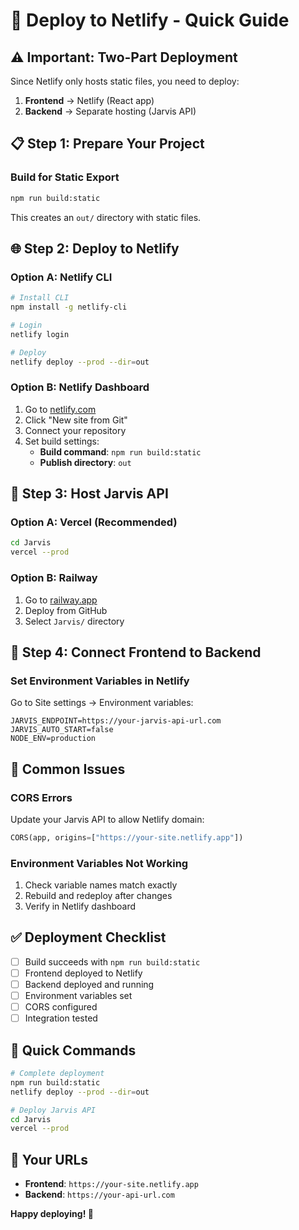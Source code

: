 # 🚀 Deploy to Netlify - Quick Guide

## ⚠️ Important: Two-Part Deployment

Since Netlify only hosts static files, you need to deploy:
1. **Frontend** → Netlify (React app)
2. **Backend** → Separate hosting (Jarvis API)

## 📋 Step 1: Prepare Your Project

### Build for Static Export
```bash
npm run build:static
```

This creates an `out/` directory with static files.

## 🌐 Step 2: Deploy to Netlify

### Option A: Netlify CLI
```bash
# Install CLI
npm install -g netlify-cli

# Login
netlify login

# Deploy
netlify deploy --prod --dir=out
```

### Option B: Netlify Dashboard
1. Go to [netlify.com](https://netlify.com)
2. Click "New site from Git"
3. Connect your repository
4. Set build settings:
   - **Build command**: `npm run build:static`
   - **Publish directory**: `out`

## 🔧 Step 3: Host Jarvis API

### Option A: Vercel (Recommended)
```bash
cd Jarvis
vercel --prod
```

### Option B: Railway
1. Go to [railway.app](https://railway.app)
2. Deploy from GitHub
3. Select `Jarvis/` directory

## 🔗 Step 4: Connect Frontend to Backend

### Set Environment Variables in Netlify
Go to Site settings → Environment variables:
```env
JARVIS_ENDPOINT=https://your-jarvis-api-url.com
JARVIS_AUTO_START=false
NODE_ENV=production
```

## 🚨 Common Issues

### CORS Errors
Update your Jarvis API to allow Netlify domain:
```python
CORS(app, origins=["https://your-site.netlify.app"])
```

### Environment Variables Not Working
1. Check variable names match exactly
2. Rebuild and redeploy after changes
3. Verify in Netlify dashboard

## ✅ Deployment Checklist

- [ ] Build succeeds with `npm run build:static`
- [ ] Frontend deployed to Netlify
- [ ] Backend deployed and running
- [ ] Environment variables set
- [ ] CORS configured
- [ ] Integration tested

## 🎯 Quick Commands

```bash
# Complete deployment
npm run build:static
netlify deploy --prod --dir=out

# Deploy Jarvis API
cd Jarvis
vercel --prod
```

## 🔗 Your URLs

- **Frontend**: `https://your-site.netlify.app`
- **Backend**: `https://your-api-url.com`

**Happy deploying! 🚀**

